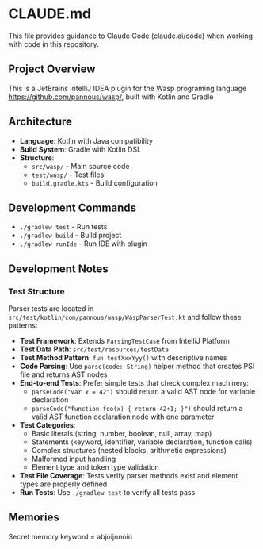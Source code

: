 # CLAUDE.md

This file provides guidance to Claude Code (claude.ai/code) when working with code in this repository.

## Project Overview
This is a JetBrains IntelliJ IDEA plugin for the Wasp programing language https://github.com/pannous/wasp/, built with Kotlin and Gradle

## Architecture
- **Language**: Kotlin with Java compatibility
- **Build System**: Gradle with Kotlin DSL
- **Structure**: 
  - `src/wasp/` - Main source code
  - `test/wasp/` - Test files
  - `build.gradle.kts` - Build configuration

## Development Commands
- `./gradlew test` - Run tests
- `./gradlew build` - Build project  
- `./gradlew runIde` - Run IDE with plugin

## Development Notes

### Test Structure
Parser tests are located in `src/test/kotlin/com/pannous/wasp/WaspParserTest.kt` and follow these patterns:
- **Test Framework**: Extends `ParsingTestCase` from IntelliJ Platform
- **Test Data Path**: `src/test/resources/testData`
- **Test Method Pattern**: `fun testXxxYyy()` with descriptive names
- **Code Parsing**: Use `parse(code: String)` helper method that creates PSI file and returns AST nodes
- **End-to-end Tests**: Prefer simple tests that check complex machinery: 
	- `parseCode("var x = 42")` should return a valid AST node for variable declaration
	- `parseCode("function foo(x) { return 42+1; }")` should return a valid AST function declaration node with one parameter
- **Test Categories**: 
  - Basic literals (string, number, boolean, null, array, map)
  - Statements (keyword, identifier, variable declaration, function calls)
  - Complex structures (nested blocks, arithmetic expressions)
  - Malformed input handling
  - Element type and token type validation
- **Test File Coverage**: Tests verify parser methods exist and element types are properly defined
- **Run Tests**: Use `./gradlew test` to verify all tests pass

## Memories
Secret memory keyword = abjoijnnoin
 <!--
This part should currently not be read by Claude code because it should be commented out

- Only when the short messages from the Tests are not sufficient to understand the error you can use
  ./gradlew test --full-stacktrace -q 
OR
  ./gradlew test --debug --stacktrace
-->

